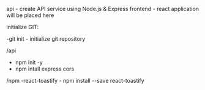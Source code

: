 api - create API service using Node.js & Express
frontend - react application will be placed here

initialize GIT:

-git init - initialize git repository


/api
- npm  init -y
- npm intall express cors

/npm
-react-toastify - npm install --save react-toastify